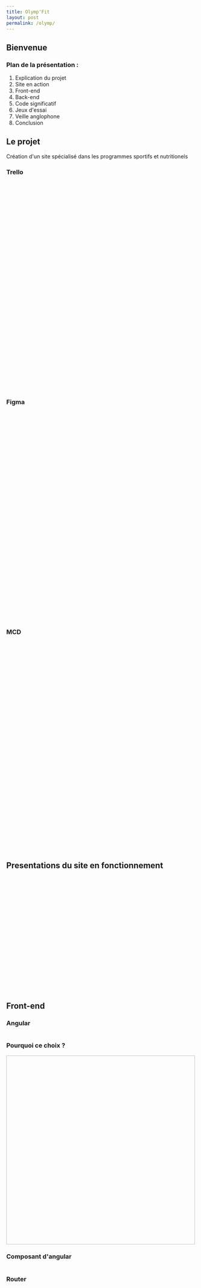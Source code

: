 ```yaml
---
title: Olymp'Fit
layout: post
permalink: /olymp/
---
```


<section>
    <h1>Bienvenue</h1>
    <h3>Plan de la présentation : </h3>
    <ol>
    <li>Explication du projet</li>
    <li>Site en action</li>
    <li>Front-end</li>
    <li>Back-end</li>
    <li>Code significatif</li>
    <li>Jeux d'essai</li>
    <li>Veille anglophone</li>
    <li>Conclusion</li>
    </ol>
</section>

<section>
    <section>
        <h2>Le projet</h2>
        <p>
            Création d'un site spécialisé dans les programmes sportifs et nutritionels 
        </p>
    </section>
    <section>
        <h3>Trello</h3>
        <p>
            <img height="550" data-src="{{ 'images/olymp/trello.png' | relative_url }}">
        </p>
    </section>
        <section>
        <h3>Figma</h3>
        <p>
            <img height="550" data-src="{{ 'images/olymp/figma.png' | relative_url }}">
        </p>
    </section>
        <section>
        <h3>MCD</h3>
        <p>
            <img height="550" data-src="{{ 'images/olymp/mcd.png' | relative_url }}">
        </p>
    </section>
</section>

<section>
    <h2>Presentations du site en fonctionnement</h2>
    <p>
       <img height="300" data-src="{{ 'images/olymp/logo.png' | relative_url }}">
    </p>
</section>

<section>
    <section>
        <h2>Front-end</h2>
        <h3>Angular</h3>
        <p>
            <img  data-src="{{ 'images/olymp/angular.png' | relative_url }}">
        </p>
    </section>
    <section>
        <h3>Pourquoi ce choix ?</h3>
        <p>
            <img height="500" width="500" data-src="{{ 'images/olymp/spa.png' | relative_url }}">
        </p> 
    </section>
    <section>
        <h3>Composant d'angular</h3>
        <p>
            <img data-src="{{ 'images/olymp/composant.png' | relative_url }}">
        </p> 
    </section>
    <section>
        <h3>Router</h3>
        <p>
            <img height="600" data-src="{{ 'images/olymp/routing.png' | relative_url }}">
        </p> 
    </section>
      <section>
        <h3>Requete Http</h3>
        <p>
           Utilisation pour du module Httpclient pour communiquer avec mon API
        </p> 
         <img height="500" data-src="{{ 'images/olymp/posts.png' | relative_url }}">
    </section>
    <section>
        <img height= "600" data-src="{{ 'images/olymp/posts-service.png' | relative_url }}">
    </section>
    <section>
        <img height= "600" data-src="{{ 'images/olymp/posts-html.png' | relative_url }}">
    </section>
    <section>
        <img height= "600" data-src="{{ 'images/olymp/posts-exemple.png' | relative_url }}">
    </section>
</section>

<section>
    <section>
    <h2>Back-end</h2>
    <h3>Symfony</h3>
    <img data-src="{{ 'images/olymp/symfony.png' | relative_url }}">
</section>

<section>
    <h3>Comment l'ai je utiliser ?</h3>
    <img height= "600" data-src="{{ 'images/olymp/backend.png' | relative_url }}">
</section>

<section>
    <h2>Back-office</h2>
    <h3>Easy-admin</h3>
    <img height="500px" data-src="{{ 'images/olymp/connexion.png' | relative_url }}">
</section>
<section>
    <img data-src="{{ 'images/olymp/accueil-easy.png' | relative_url }}">
    <img data-src="{{ 'images/olymp/liste-easyadmin.png' | relative_url }}">
</section>
<section>
    <img data-src="{{ 'images/olymp/easyadmin-dashboard.png' | relative_url }}">
</section>
<section>
    <img data-src="{{ 'images/olymp/configue-admin.png' | relative_url }}">
</section>
<section>
    <h2>API</h2>
    <h3>Api platform</h3>
    <img height="400" data-src="{{ 'images/olymp/api.png' | relative_url }}">
</section>
<section>
    <img data-src="{{ 'images/olymp/annotation-api.png' | relative_url }}">
</section>
<section>
    <img data-src="{{ 'images/olymp/apiplatform.png' | relative_url }}">
</section>
<section>
    <img data-src="{{ 'images/olymp/apireponse.png' | relative_url }}">
</section>
</section>

<section>
    <section>
        <h2>Code significatif</h2>
        <p>
            Mise en place d'un système de paiment avec Stripe 
        </p>
         <img data-src="{{ 'images/olymp/stripe.png' | relative_url }}">
    </section>
        <section>
            <p>Utilisation du script stripe pour l'implémentation</p>
            <img data-src="{{ 'images/olymp/stripe-script.png' | relative_url }}">
        </section>
        <section>
            <p>Fonction pour déclencher le procèssus de paiement lors du clique sur le bouton paiement</p>
            <img data-src="{{ 'images/olymp/stripe-http.png' | relative_url }}">
            <img data-src="{{ 'images/olymp/stripe-html.png' | relative_url }}">
        </section>
        <section>
            <p>Le service qui gère les urls</p>
            <img data-src="{{ 'images/olymp/stripe-service.png' | relative_url }}">
        </section>
        <section>
            <p>Création de la session stripe en back-end</p>
            <img data-src="{{ 'images/olymp/stripe-create.png' | relative_url }}">
        </section>
        <section>
            <p>Enregistrement dans la bdd de la session en cours</p>
            <img data-src="{{ 'images/olymp/stripe-create-localsession.png' | relative_url }}">
        </section>
        <section>
            <p>Page de paiement généré par Stripe</p>
            <img data-src="{{ 'images/olymp/stripe-page-paiement.png' | relative_url }}">
        </section>
           <section>
            <h3>Webhook</h3>
            <p>Vérification annexe du paiement</p>
            <img data-src="{{ 'images/olymp/stripe-cli.png' | relative_url }}">
        </section>
        <section>
            <p>Controller du webhook</p>
            <img width="500" data-src="{{ 'images/olymp/stripe-webook.png' | relative_url }}">
        </section>
        <section>
            <p>Si le webhook est validé</p>
            <img data-src="{{ 'images/olymp/stripe-handle.png' | relative_url }}">
        </section>
        <section>
            <p>Si le webhook est validé</p>
            <img data-src="{{ 'images/olymp/stripe-status.png' | relative_url }}">
        </section>
           <section>
            <p>Retour vers page success</p>
            <img data-src="{{ 'images/olymp/stripe-paiment-paid-exemple.png' | relative_url }}">
        </section>
</section>

<section>
    <section>
        <h2>Jeux d'essai</h2>
        <p>
            Test unitaire pour vérifier le bon fonctionnement des entitées 
        </p>
    </section>
     <section>
        <img height = "600" data-src="{{ 'images/olymp/test-function.png' | relative_url }}">
    </section>
    <section>
        <img height = "200" data-src="{{ 'images/olymp/test-lancement.png' | relative_url }}">
        <img height = "300" data-src="{{ 'images/olymp/test-verif.png' | relative_url }}">
    </section>
</section>

<section>
    <section>
        <h2>Veille anglophone</h2>
        <p>Exemple de recherche sur des sites anglophones
        </p>
    </section>
    <section>
       <img data-src="{{ 'images/olymp/anglais1.png' | relative_url }}">
    </section>
</section>

<section>
    <section>
        <h2>Conclusion</h2>
    </section>
    <section>
        <h3>Difficultés</h3>
        <ul>
            <li>Client</li>
            <li>Solitude</li>
            <li>Paiement</li>
        </ul>
    </section>
    <section>
        <h3>Satisfaction</h3>
        <ul>
            <li>Projet utile</li>
            <li>Réussite</li>
            <li>Seul</li>
        </ul>
    </section>
</section>

<section>
    <h2>Merci pour votre écoute</h2>
</section>
